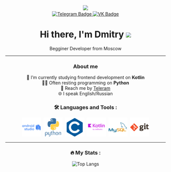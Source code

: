 <div id="header" align="center">
  <img src="https://i.giphy.com/media/usXZmmgP9Z7kf39fnq/giphy.webp" width="200"/>
  <div id="badges">
  <a href="https://t.me/dro0zd">
    <img src="https://img.shields.io/badge/Telegram-blue?logo=Telegram&logoColor=white" alt="Telegram Badge"/>
  </a>
  <a href="https://m.vk.com/dmitry.dubrovin">
    <img src="https://img.shields.io/badge/VK-blue?logo=VK&logoColor=white" alt="VK Badge"/>
  </a>
  <h1>
    Hi there, I'm Dmitry
    <img src="https://media.giphy.com/media/hvRJCLFzcasrR4ia7z/giphy.gif" width="30px"/>
  </h1>
  </h3>Begginer Developer from Moscow</h3>
</div>
  
---
### About me
🌱 I’m currently studying frontend development on **Kotlin**\
👨‍💻 Often resting programming on **Python**\
🔗 Reach me by [Teleram](https://t.me/dro0zd)\
🌐 I speak English/Russian
  
### :hammer_and_wrench: Languages and Tools :
<div>
  <img src="https://github.com/devicons/devicon/blob/master/icons/androidstudio/androidstudio-plain-wordmark.svg" title="Android Studio" alt="Android Studio" width="60" height="60"/>&nbsp;
  <img src="https://github.com/devicons/devicon/blob/master/icons/python/python-original-wordmark.svg" title="Python" alt="Python" width="60" height="60"/>&nbsp;
  <img src="https://github.com/devicons/devicon/blob/master/icons/c/c-plain.svg" title="C/C++" alt="C/C++" width="60" height="60"/>&nbsp;
  <img src="https://github.com/devicons/devicon/blob/master/icons/kotlin/kotlin-plain-wordmark.svg" title="Kotlin" alt="Kotlin" width="60" height="60"/>&nbsp;
  <img src="https://github.com/devicons/devicon/blob/master/icons/mysql/mysql-original-wordmark.svg" title="MySQL"  alt="MySQL" width="60" height="60"/>&nbsp;
  <img src="https://github.com/devicons/devicon/blob/master/icons/git/git-original-wordmark.svg" title="Git" **alt="Git" width="60" height="60"/>
</div>

---

### :fire: My Stats :
![Top Langs](http://github-profile-summary-cards.vercel.app/api/cards/repos-per-language?username=1droozd1&theme=aura_dark)
